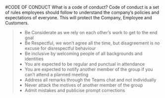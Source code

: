 #CODE OF CONDUCT
What is a code of conduct?
Code of conduct is a set of rules employees should follow to understand the company’s policies and expectations of everyone. 
This will protect the Company, Employee and Customers.

>- Be Considerate as we rely on each other’s work to get to the end goal
>-	Be Respectful, we won’t agree all the time, but disagreement is no excuse for disrespectful behaviour
>-	Be inclusive by welcoming people of all backgrounds and identities
>-	You are expected to be regular and punctual in attendance
>-	You are expected to notify another member of the group if you can’t attend a planned meeting
>-	Address all remarks through the Teams chat and not individually
>-	Never attack the motives of another member of the group
>-	Admit mistakes and publicise prompt corrections